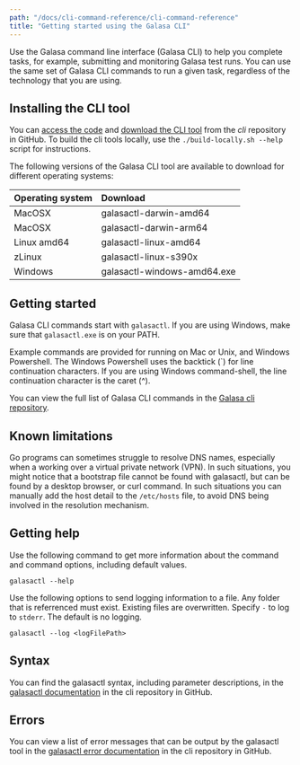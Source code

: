 ```yaml
---
path: "/docs/cli-command-reference/cli-command-reference"
title: "Getting started using the Galasa CLI"
---
```


Use the Galasa command line interface (Galasa CLI) to help you complete tasks, for example, submitting and monitoring Galasa test runs. You can use the same set of Galasa CLI commands to run a given task, regardless of the technology that you are using. 

## Installing the CLI tool

You can [access the code](https://github.com/galasa-dev/cli) and [download the CLI tool](https://github.com/galasa-dev/cli/releases) from the _cli_ repository in GitHub. To build the cli tools locally, use the `./build-locally.sh --help` script for instructions.


The following versions of the Galasa CLI tool are available to download for different operating systems:

| Operating system  |  Download  |
| :---- | :-------- | 
| MacOSX  | galasactl-darwin-amd64 |
| MacOSX  | galasactl-darwin-arm64 |
| Linux amd64 | galasactl-linux-amd64 | 
| zLinux  | galasactl-linux-s390x | 
| Windows | galasactl-windows-amd64.exe | 


## Getting started 

Galasa CLI commands start with `galasactl`. If you are using Windows, make sure that `galasactl.exe` is on your PATH. 

Example commands are provided for running on Mac or Unix, and Windows Powershell. The Windows Powershell uses the backtick (`) for line continuation characters. If you are using Windows command-shell, the line continuation character is the caret (^). 

You can view the full list of Galasa CLI commands in the [Galasa cli repository](https://github.com/galasa-dev/cli/tree/main/docs/generated).

## Known limitations

Go programs can sometimes struggle to resolve DNS names, especially when a working over a virtual private network (VPN). In such situations, you might notice that a bootstrap file cannot be found with galasactl, but can be found by a desktop browser, or curl command. In such situations you can manually add the host detail to the `/etc/hosts` file, to avoid DNS being involved in the resolution mechanism.


## Getting help

Use the following command to get more information about the command and command options, including default values.

```
galasactl --help
```

Use the following options to send logging information to a file. Any folder that is referrenced must exist. Existing files are overwritten. Specify `-` to log to `stderr`. The default is no logging.

```
galasactl --log <logFilePath>  
```  

## Syntax

You can find the galasactl syntax, including parameter descriptions, in the [galasactl documentation](https://github.com/galasa-dev/cli/blob/main/docs/generated/galasactl.md) in the cli repository in GitHub. 

## Errors

You can view a list of error messages that can be output by the galasactl tool in the [galasactl error documentation](https://github.com/galasa-dev/cli/blob/main/docs/generated/errors-list.md) in the cli repository in GitHub. 






